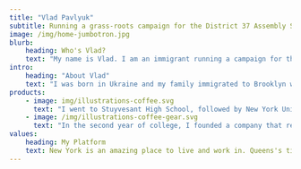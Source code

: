```yaml
---
title: "Vlad Pavlyuk"
subtitle: Running a grass-roots campaign for the District 37 Assembly Seat in the Great State of New York
image: /img/home-jumbotron.jpg
blurb:
    heading: Who's Vlad?
    text: "My name is Vlad. I am an immigrant running a campaign for the NY Assembly Seat in order to expand our education system, modernize our infrastructure and bring back public safety. I am a strong advocate of single-payer healthcare; healthcare should be a <b>right</b>, not an expensive privilege."
intro:
    heading: "About Vlad"
    text: "I was born in Ukraine and my family immigrated to Brooklyn when I was nine years old. My parents, immigrants from a non-English speaking country, worked long hours at low paying jobs to support and give me and my sister opportunities that they did not have."
products:
    - image: img/illustrations-coffee.svg
      text: "I went to Stuyvesant High School, followed by New York University, and then spent a decade founding and growing my very own business."
    - image: /img/illustrations-coffee-gear.svg
      text: "In the second year of college, I founded a company that repairs consumer electronics. We grew over the years, and this eventually allowed me to find a place to proudly call my home in Hunter’s Point. Here, I enjoy spending my weekends at our beautiful Gantry Plaza Park, often walking with my dog-son Bernard. "
values:
    heading: My Platform
    text: New York is an amazing place to live and work in. Queens's tight-knit communities are unique and are the foundation of positive change. However, a lack of attention from our government in the recent years demands that we take action.
---
```


